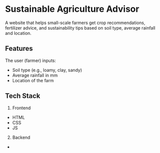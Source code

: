 # Sustainable Agriculture Advisor
A website that helps small-scale farmers get crop recommendations, fertilizer advice, and sustainability tips based on soil type, average rainfall and location.

## Features
The user (farmer) inputs:
  - Soil type (e.g., loamy, clay, sandy)
  - Average rainfall in mm
  - Location of the farm



## Tech Stack
1. Frontend 
  - HTML 
  - CSS 
  - JS

2. Backend
  - 

